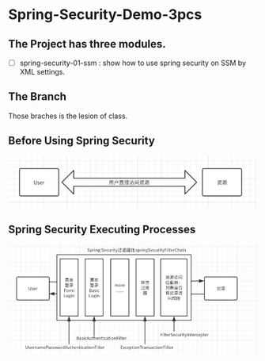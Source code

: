 # Spring-Security-Demo-3pcs
## The Project has three modules.  
- [ ] spring-security-01-ssm : show how to use spring security on SSM by XML settings.


## The Branch
Those braches is the lesion of class.

## Before Using Spring Security
![](./pictures/未使用安全框架时流程.jpg)
## Spring Security Executing Processes
![](./pictures/SpringSecurityProcedure.png)

